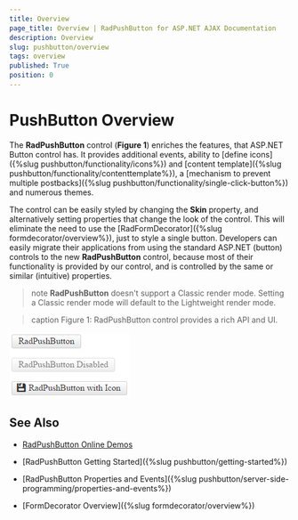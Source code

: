 ```yaml
---
title: Overview
page_title: Overview | RadPushButton for ASP.NET AJAX Documentation
description: Overview
slug: pushbutton/overview
tags: overview
published: True
position: 0
---
```


# PushButton Overview

The **RadPushButton** control (**Figure 1**) enriches the features, that ASP.NET Button control has. It provides additional events, ability to [define icons]({%slug pushbutton/functionality/icons%}) and [content template]({%slug pushbutton/functionality/contenttemplate%}), a [mechanism to prevent multiple postbacks]({%slug pushbutton/functionality/single-click-button%}) and numerous themes. 

The control can be easily styled by changing the **Skin** property, and alternatively setting properties that change the look of the control. This will eliminate the need to use the [RadFormDecorator]({%slug formdecorator/overview%}), just to style a single button. Developers can easily migrate their applications from using the standard ASP.NET (button) controls to the new **RadPushButton** control, because most of their functionality is provided by our control, and is controlled by the same or similar (intuitive) properties.

>note **RadPushButton** doesn't support a Classic render mode. Setting a Classic render mode will default to the Lightweight render mode.

>caption Figure 1: RadPushButton control provides a rich API and UI.

![RadButton](images/RadPushButtons.png)

<!--
Code that creates Figure 1:
<telerik:RadPushButton runat="server" ID="RadPushButton1" Text="RadPushButton"></telerik:RadPushButton>
<br />
<br />
<telerik:RadPushButton runat="server" ID="RadPushButton2" Text="RadPushButton Disabled" Enabled="false"></telerik:RadPushButton>
<br />
<br />
<telerik:RadPushButton runat="server" ID="RadPushButton3" Text="RadPushButton with Icon">
	<Icon CssClass="rbSave" />
</telerik:RadPushButton>
-->

## See Also

 * [RadPushButton Online Demos](http://demos.telerik.com/aspnet-ajax/pushbutton/examples/overview/defaultcs.aspx)
 
 * [RadPushButton Getting Started]({%slug pushbutton/getting-started%})
 
 * [RadPushButton Properties and Events]({%slug pushbutton/server-side-programming/properties-and-events%})
 
 * [FormDecorator Overview]({%slug formdecorator/overview%})